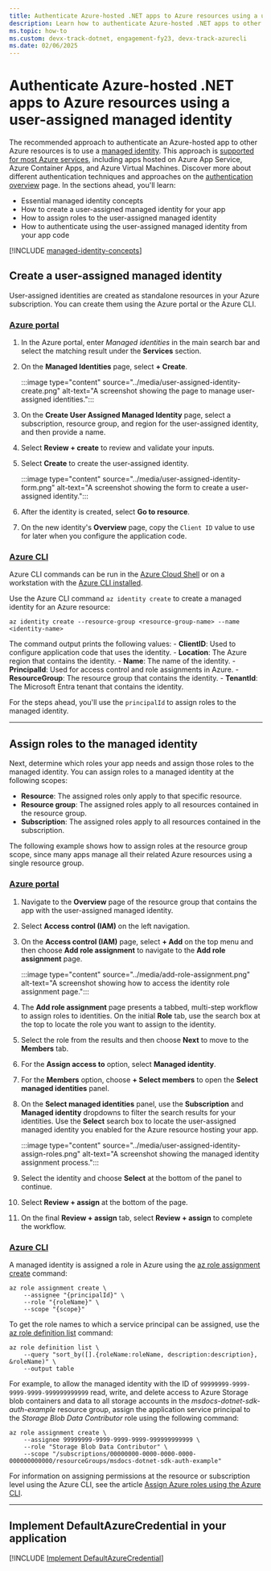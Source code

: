 ```yaml
---
title: Authenticate Azure-hosted .NET apps to Azure resources using a user-assigned managed identity
description: Learn how to authenticate Azure-hosted .NET apps to other Azure services using a user-assigned identity
ms.topic: how-to
ms.custom: devx-track-dotnet, engagement-fy23, devx-track-azurecli
ms.date: 02/06/2025
---
```


# Authenticate Azure-hosted .NET apps to Azure resources using a user-assigned managed identity

The recommended approach to authenticate an Azure-hosted app to other Azure resources is to use a [managed identity](/entra/identity/managed-identities-azure-resources/overview). This approach is [supported for most Azure services](/entra/identity/managed-identities-azure-resources/managed-identities-status), including apps hosted on Azure App Service, Azure Container Apps, and Azure Virtual Machines. Discover more about different authentication techniques and approaches on the [authentication overview](/dotnet/azure/sdk/authentication) page. In the sections ahead, you'll learn:

- Essential managed identity concepts
- How to create a user-assigned managed identity for your app
- How to assign roles to the user-assigned managed identity
- How to authenticate using the user-assigned managed identity from your app code

[!INCLUDE [managed-identity-concepts](../includes/managed-identity-concepts.md)]

## Create a user-assigned managed identity

User-assigned identities are created as standalone resources in your Azure subscription. You can create them using the Azure portal or the Azure CLI.

### [Azure portal](#tab/azure-portal)

1. In the Azure portal, enter *Managed identities* in the main search bar and select the matching result under the **Services** section.
1. On the **Managed Identities** page, select **+ Create**.

    :::image type="content" source="../media/user-assigned-identity-create.png" alt-text="A screenshot showing the page to manage user-assigned identities.":::

1. On the **Create User Assigned Managed Identity** page, select a subscription, resource group, and region for the user-assigned identity, and then provide a name.
1. Select **Review + create** to review and validate your inputs.
1. Select **Create** to create the user-assigned identity.

    :::image type="content" source="../media/user-assigned-identity-form.png" alt-text="A screenshot showing the form to create a user-assigned identity.":::

1. After the identity is created, select **Go to resource**.
1. On the new identity's **Overview** page, copy the `Client ID` value to use for later when you configure the application code.

### [Azure CLI](#tab/azure-cli)

Azure CLI commands can be run in the [Azure Cloud Shell](https://shell.azure.com) or on a workstation with the [Azure CLI installed](/cli/azure/install-azure-cli).

Use the Azure CLI command `az identity create` to create a managed identity for an Azure resource:

```azurecli
az identity create --resource-group <resource-group-name> --name <identity-name>
```

The command output prints the following values:
    - **ClientID**: Used to configure application code that uses the identity.
    - **Location**: The Azure region that contains the identity.
    - **Name**: The name of the identity.
    - **PrincipalId**: Used for access control and role assignments in Azure.
    - **ResourceGroup**: The resource group that contains the identity.
    - **TenantId**: The Microsoft Entra tenant that contains the identity.

For the steps ahead, you'll use the `principalId` to assign roles to the managed identity.

---

## Assign roles to the managed identity

Next, determine which roles your app needs and assign those roles to the managed identity. You can assign roles to a managed identity at the following scopes:

- **Resource**: The assigned roles only apply to that specific resource.
- **Resource group**: The assigned roles apply to all resources contained in the resource group.
- **Subscription**: The assigned roles apply to all resources contained in the subscription.

The following example shows how to assign roles at the resource group scope, since many apps manage all their related Azure resources using a single resource group.

### [Azure portal](#tab/azure-portal)

1. Navigate to the **Overview** page of the resource group that contains the app with the user-assigned managed identity.
1. Select **Access control (IAM)** on the left navigation.
1. On the **Access control (IAM)** page, select **+ Add** on the top menu and then choose **Add role assignment** to navigate to the **Add role assignment** page.

    :::image type="content" source="../media/add-role-assignment.png" alt-text="A screenshot showing how to access the identity role assignment page.":::

1. The **Add role assignment** page presents a tabbed, multi-step workflow to assign roles to identities. On the initial **Role** tab, use the search box at the top to locate the role you want to assign to the identity.
1. Select the role from the results and then choose **Next** to move to the **Members** tab.
1. For the **Assign access to** option, select **Managed identity**.
1. For the **Members** option, choose **+ Select members** to open the **Select managed identities** panel.
1. On the **Select managed identities** panel, use the **Subscription** and **Managed identity** dropdowns to filter the search results for your identities. Use the **Select** search box to locate the user-assigned managed identity you enabled for the Azure resource hosting your app.

    :::image type="content" source="../media/user-assigned-identity-assign-roles.png" alt-text="A screenshot showing the managed identity assignment process.":::

1. Select the identity and choose **Select** at the bottom of the panel to continue.
1. Select **Review + assign** at the bottom of the page.
1. On the final **Review + assign** tab, select **Review + assign** to complete the workflow.

### [Azure CLI](#tab/azure-cli)

A managed identity is assigned a role in Azure using the [az role assignment create](/cli/azure/role/assignment#az-role-assignment-create) command:

```azurecli
az role assignment create \
    --assignee "{principalId}" \
    --role "{roleName}" \
    --scope "{scope}"
```

To get the role names to which a service principal can be assigned, use the [az role definition list](/cli/azure/role/definition#az-role-definition-list) command:

```azurecli
az role definition list \
    --query "sort_by([].{roleName:roleName, description:description}, &roleName)" \
    --output table
```

For example, to allow the managed identity with the ID of `99999999-9999-9999-9999-999999999999` read, write, and delete access to Azure Storage blob containers and data to all storage accounts in the *msdocs-dotnet-sdk-auth-example* resource group, assign the application service principal to the *Storage Blob Data Contributor* role using the following command:

```azurecli
az role assignment create \
    --assignee 99999999-9999-9999-9999-999999999999 \
    --role "Storage Blob Data Contributor" \
    --scope "/subscriptions/00000000-0000-0000-0000-000000000000/resourceGroups/msdocs-dotnet-sdk-auth-example"
```

For information on assigning permissions at the resource or subscription level using the Azure CLI, see the article [Assign Azure roles using the Azure CLI](/azure/role-based-access-control/role-assignments-cli).

---

## Implement DefaultAzureCredential in your application

[!INCLUDE [Implement DefaultAzureCredential](<../includes/implement-user-assigned-identity.md>)]
